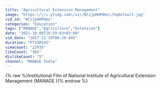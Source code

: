 ```yaml
---
title: "Agricultural Extension Management"
image: "https:\/\/i.ytimg.com\/vi\/WlzjpHHPQms\/hqdefault.jpg"
vid_id: "WlzjpHHPQms"
categories: "Education"
tags: ["MANAGE","Agriculture","Extension"]
date: "2021-10-09T19:59:03+03:00"
vid_date: "2017-12-19T06:20:49Z"
duration: "PT15M24S"
viewcount: "22935"
likeCount: "365"
dislikeCount: "5"
channel: "MANAGE India"
---
```

{% raw %}Institutional Film of National Institute of  Agricultural  Extension Management (MANAGE ){% endraw %}

